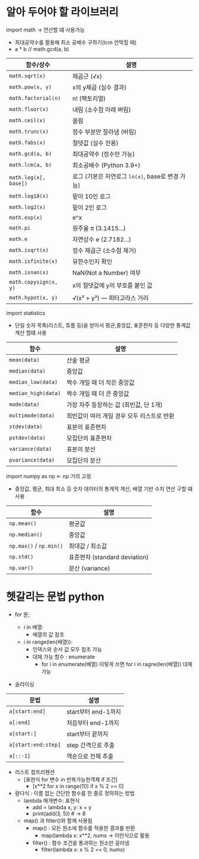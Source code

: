 # 알아 두어야 할 라이브러리 
import math -> 연산할 떄 사용가능
- 최대공약수를 활용해 최소 공배수 구하기(lcm 안먹힐 때)
- a * b // math.gcd(a, b)

| 함수/상수                 | 설명                                 |
| --------------------- | ---------------------------------- |
| `math.sqrt(x)`        | 제곱근 (√x)                           |
| `math.pow(x, y)`      | x의 y제곱 (실수 결과)                     |
| `math.factorial(n)`   | n! (팩토리얼)                          |
| `math.floor(x)`       | 내림 (소수점 아래 버림)                     |
| `math.ceil(x)`        | 올림                                 |
| `math.trunc(x)`       | 정수 부분만 잘라냄 (버림)                    |
| `math.fabs(x)`        | 절댓값 (실수 전용)                        |
| `math.gcd(a, b)`      | 최대공약수 (정수만 가능)                     |
| `math.lcm(a, b)`      | 최소공배수 (Python 3.9+)                |
| `math.log(x[, base])` | 로그 (기본은 자연로그 `ln(x)`, base로 변경 가능) |
| `math.log10(x)`       | 밑이 10인 로그                          |
| `math.log2(x)`        | 밑이 2인 로그                           |
| `math.exp(x)`         | e^x                                |
| `math.pi`             | 원주율 π (3.1415...)                  |
| `math.e`              | 자연상수 e (2.7182...)                 |
| `math.isqrt(n)`       | 정수 제곱근 (소수점 제거)                    |
| `math.isfinite(x)`    | 유한수인지 확인                           |
| `math.isnan(x)`       | NaN(Not a Number) 여부               |
| `math.copysign(x, y)` | x의 절댓값에 y의 부호를 붙인 값                |
| `math.hypot(x, y)`    | √(x² + y²) — 피타고라스 거리              |


import statistics

- 단일 숫자 목록(리스트, 튜플 등)을 받아서 평균,중앙값, 표준편차 등 다양한 통계값 계산 할떄 사용


| 함수                  | 설명                       |
| ------------------- | ------------------------ |
| `mean(data)`        | 산술 평균                    |
| `median(data)`      | 중앙값                      |
| `median_low(data)`  | 짝수 개일 때 더 작은 중앙값         |
| `median_high(data)` | 짝수 개일 때 더 큰 중앙값          |
| `mode(data)`        | 가장 자주 등장하는 값 (최빈값, 단 1개) |
| `multimode(data)`   | 최빈값이 여러 개일 경우 모두 리스트로 반환 |
| `stdev(data)`       | 표본의 표준편차                 |
| `pstdev(data)`      | 모집단의 표준편차                |
| `variance(data)`    | 표본의 분산                   |
| `pvariance(data)`   | 모집단의 분산                  |



import numpy as np <- np 거의 고정

- 중앙값, 평균, 최대 최소 등 숫자 데이터의 통계적 계산, 배열 기반 수치 연산 구할 떄 사용

| 함수                            | 설명                        |
| ----------------------------- | ------------------------- |
| `np.mean()`                   | 평균값                       |
| `np.median()`                 | 중앙값                       |
| `np.max()` / `np.min()`       | 최대값 / 최소값                 |
| `np.std()`                    | 표준편차 (standard deviation) |
| `np.var()`                    | 분산 (variance)             |

# 헷갈리는 문법 python
- for 문;
  - i in 배열:
    - 배열의 값 참조
  - i in range(len(배열)):
    - 인덱스와 순서 값 모두 참조 가능
    - 대체 가능 함수 : enumerate
      - for i in enumerate(배열) 이렇게 쓰면 for i in ragne(len(배열)) 대체 가능  
  
- 슬라이싱

| 문법                  | 설명              |
| ------------------- | --------------- |
| `a[start:end]`      | start부터 end-1까지 |
| `a[:end]`           | 처음부터 end-1까지    |
| `a[start:]`         | start부터 끝까지     |
| `a[start:end:step]` | step 간격으로 추출    |
| `a[::-1]`           | 역순으로 전체 추출      |

- 리스트 컴프리헨션
  - [표현식 for 변수 in 반복가능한객체 if 조건]
    - [x**2 for x in range(10) if x % 2 == 0]
- 람다식 : 이름 없는 간단한 함수를 한 줄로 정의하는 방법
  - lambda 매개변수: 표현식
    - add = lambda x, y: x + y
    - print(add(3, 5))  # → 8  
  - map() 과 filter()와 함께 사용됨
    - map() : 모든 원소에 함수를 적용한 결과를 반환
      - map(lambda x: x**2, nums -> 이런식으로 활용
    - filter() : 함수 조건을 통과하는 원소만 걸러냄
      - filter(lambda x: x % 2 == 0, nums)



